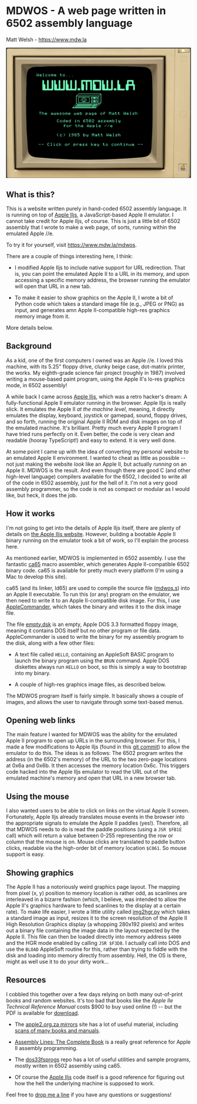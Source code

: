 # MDWOS - A web page written in 6502 assembly language

Matt Welsh - https://www.mdw.la

![MDWOS screenshot](mdwos-screenshot.png)

## What is this?

This is a website written purely in hand-coded 6502 assembly
language. It is running on top of
[Apple IIjs](https://github.com/whscullin/apple2js), a JavaScript-based
Apple II emulator. I cannot take credit for Apple IIjs, of course.
This is just a little bit of 6502 assembly that I wrote to make a web
page, of sorts, running within the emulated Apple //e.

To try it for yourself, visit https://www.mdw.la/mdwos.

There are a couple of things interesting here, I think:

* I modified Apple IIjs to include native support for URL redirection.
  That is, you can point the emulated Apple II to a URL in its memory,
  and upon accessing a specific memory address, the browser running
  the emulator will open that URL in a new tab.

* To make it easier to show graphics on the Apple II, I wrote a bit
  of Python code which takes a standard image file (e.g., JPEG or PNG)
  as input, and generates amn Apple II-compatible high-res graphics
  memory image from it.

More details below.

## Background

As a kid, one of the first computers I owned was an Apple //e.
I loved this machine, with its 5.25" floppy drive, clunky beige
case, dot-matrix printer, the works. My eighth-grade science fair
project (roughly in 1987) involved writing a mouse-based paint program,
using the Apple II's lo-res graphics mode, in 6502 assembly!

A while back I came across
[Apple IIjs](https://github.com/whscullin/apple2js), which was a retro
hacker's dream: A fully-functional Apple II emulator running in the browser.
Apple IIjs is really slick. It emulates the Apple II *at the machine level*,
meaning, it directly emulates the display, keyboard, joystick or gamepad,
sound, floppy drives, and so forth, running the original Apple II ROM and disk
images on top of the emulated machine. It's brilliant. Pretty much every Apple II program I have tried runs perfectly on it. Even better, the code is very
clean and readable (hooray TypeScript!) and easy to extend. It is very well done.

At some point I came up with the idea of converting my personal website to
an emulated Apple II environment. I wanted to cheat as little as possible --
not just making the website *look* like an Apple II, but actually
*running* on an Apple II. MDWOS is the result. And even though there are
good C (and other high-level language) compilers available for the 6502,
I decided to write all of the code in 6502 assembly, just for the hell of it.
I'm not a very good assembly programmer, so the code is not as compact or
modular as I would like, but heck, it does the job.

## How it works

I'm not going to get into the details of Apple IIjs itself, there are plenty of details on [the Apple IIjs website](https://github.com/whscullin/apple2js).
However, building a bootable Apple II binary running on the emulator took a
bit of work, so I'll explain the process here.

As mentioned earlier, MDWOS is implemented in 6502 assembly. I use the
fantastic [ca65](https://cc65.github.io/doc/ca65.html) macro assembler,
which generates Apple II-compatible 6502 binary code. ca65 is available
for pretty much every platform (I'm using a Mac to develop this site).

ca65 (and its linker, ld65) are used to compile the source file
([mdwos.s](https://github.com/mdwelsh/mdwos/blob/main/mdwos/mdwos.s)) into
an Apple II executable. To run this (or any) program on the emulator,
we then need to write it to an Apple II-compatible disk image. For this, I use
[AppleCommander](https://applecommander.github.io/), which takes the
binary and writes it to the disk image file.

The file [empty.dsk](https://github.com/mdwelsh/mdwos/blob/main/mdwos/empty.dsk)
is an empty, Apple DOS 3.3 formatted floppy image, meaning it contains DOS
itself but no other program or file data. AppleCommander is used to write
the binary for my assembly program to the disk, along with a few other files:

* A text file called `HELLO`, containing an AppleSoft BASIC program to launch
  the binary program using the `BRUN` command. Apple DOS diskettes always
  run `HELLO` on boot, so this is simply a way to bootstrap into my binary.

* A couple of high-res graphics image files, as described below.

The MDWOS program itself is fairly simple. It basically shows a couple
of images, and allows the user to navigate through some text-based menus.

## Opening web links

The main feature I wanted for MDWOS was the ability for the emulated
Apple II program to open up URLs in the surrounding browser. For this,
I made a few modifications to Apple IIjs (found in this [git commit](https://github.com/whscullin/apple2js/commit/990d3655e785aed0b39c6ae4bfb438b22ba8bc02))
to allow the emulator to do this. The ideas is as follows: The 6502 program
writes the address (in the 6502's memory) of the URL to the two zero-page
locations at 0x6a and 0x6b. It then accesses the memory location 0x6c. This
triggers code hacked into the Apple IIjs emulator to read the URL out of the
emulated machine's memory and open that URL in a new browser tab.

## Using the mouse

I also wanted users to be able to click on links on the virtual Apple II screen.
Fortunately, Apple IIjs already translates mouse events in the browser into
the appropriate signals to emulate the Apple II paddles (yes!). Therefore, all
that MDWOS needs to do is read the paddle positions (using a `JSR $FB1E` call)
which will return a value between 0-255 representing the row or column that the mouse is on. Mouse clicks are translated to paddle button clicks, readable
via the high-order bit of memory location `$C061`. So mouse support is easy.

## Showing graphics

The Apple II has a notoriously weird graphics page layout. The mapping from
pixel (x, y) position to memory location is rather odd, as scanlines are
interleaved in a bizarre fashion (which, I believe, was intended to
allow the Apple II's graphics hardware to feed scanlines to the display at
a certain rate). To make life easier, I wrote a little utility called
[img2hgr.py](https://github.com/mdwelsh/mdwos/blob/main/img2hgr/img2hgr.py)
which takes a standard image as input, resizes it to the screen resolution
of the Apple II High Resolution Graphics display (a whopping 280x192 pixels)
and writes out a binary file containing the image data in the layout expected
by the Apple II. This file can then be loaded directly into memory address
`$4000` and the HGR mode enabled by calling `JSR $F3D8`. I actually call into
DOS and use the `BLOAD` AppleSoft routine for this, rather than trying to fiddle
with the disk and loading into memory directly from assembly. Hell, the OS is
there, might as well use it to do your dirty work...

## Resources

I cobbled this together over a few days relying on both many out-of-print
books and random websites. It's too bad that books like the *Apple IIe Technical
Reference Manual* costs $900 to buy used online (!) -- but the PDF is available
for [download](http://www.applelogic.org/files/AIIEREF.pdf).

* The [apple2.org.za mirrors](https://mirrors.apple2.org.za/) site has a lot
  of useful material, including [scans of many books and manuals](https://mirrors.apple2.org.za/ftp.apple.asimov.net/documentation/).

* [Assembly Lines: The Complete Book](https://www.amazon.com/gp/product/1312089407) is a really great reference for Apple II assembly programming.

* The [dos33fsprogs](https://github.com/deater/dos33fsprogs) repo has a lot
  of useful utilities and sample programs, mostly writen in 6502 assembly
  using ca65. 

* Of course the [Apple IIjs](https://github.com/whscullin/apple2js) code itself
  is a good reference for figuring out how the hell the underlying machine
  is supposed to work.

Feel free to [drop me a line](https://www.mdw.la) if you have any questions
or suggestions!
